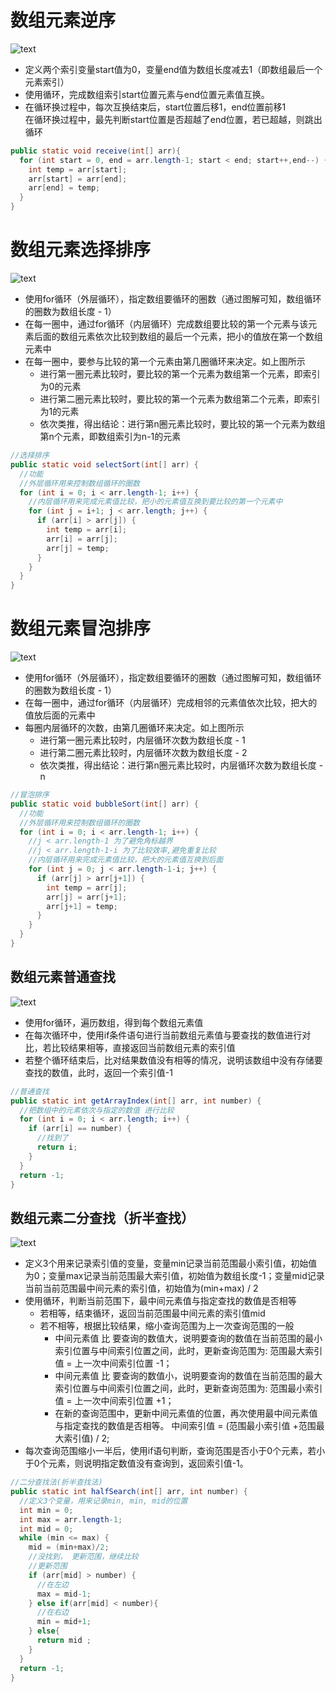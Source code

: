 # 数组元素逆序
  ![text](img/doc0701.png?raw=true)  
  * 定义两个索引变量start值为0，变量end值为数组长度减去1（即数组最后一个元素索引）  
  * 使用循环，完成数组索引start位置元素与end位置元素值互换。  
  * 在循环换过程中，每次互换结束后，start位置后移1，end位置前移1  
  在循环换过程中，最先判断start位置是否超越了end位置，若已超越，则跳出循环  
  ```java
  public static void receive(int[] arr){
    for (int start = 0, end = arr.length-1; start < end; start++,end--) {
      int temp = arr[start];
      arr[start] = arr[end];
      arr[end] = temp;
    }
  }
  ```
# 数组元素选择排序
  ![text](img/doc0702.png?raw=true)  
  * 使用for循环（外层循环），指定数组要循环的圈数（通过图解可知，数组循环的圈数为数组长度 - 1）
  * 在每一圈中，通过for循环（内层循环）完成数组要比较的第一个元素与该元素后面的数组元素依次比较到数组的最后一个元素，把小的值放在第一个数组元素中
  * 在每一圈中，要参与比较的第一个元素由第几圈循环来决定。如上图所示
    + 进行第一圈元素比较时，要比较的第一个元素为数组第一个元素，即索引为0的元素
    + 进行第二圈元素比较时，要比较的第一个元素为数组第二个元素，即索引为1的元素
    + 依次类推，得出结论：进行第n圈元素比较时，要比较的第一个元素为数组第n个元素，即数组索引为n-1的元素  
  ```java
  //选择排序
  public static void selectSort(int[] arr) {
    //功能
    //外层循环用来控制数组循环的圈数
    for (int i = 0; i < arr.length-1; i++) {
      //内层循环用来完成元素值比较，把小的元素值互换到要比较的第一个元素中
      for (int j = i+1; j < arr.length; j++) {
        if (arr[i] > arr[j]) {
          int temp = arr[i];
          arr[i] = arr[j];
          arr[j] = temp;
        }
      }
    }
  }
  ```  
# 数组元素冒泡排序
  ![text](img/doc0703.png?raw=true)  
  * 使用for循环（外层循环），指定数组要循环的圈数（通过图解可知，数组循环的圈数为数组长度 - 1）
  * 在每一圈中，通过for循环（内层循环）完成相邻的元素值依次比较，把大的值放后面的元素中
  * 每圈内层循环的次数，由第几圈循环来决定。如上图所示
    + 进行第一圈元素比较时，内层循环次数为数组长度 - 1
    + 进行第二圈元素比较时，内层循环次数为数组长度 - 2
    + 依次类推，得出结论：进行第n圈元素比较时，内层循环次数为数组长度 - n
  ```java
  //冒泡排序
  public static void bubbleSort(int[] arr) {
    //功能
    //外层循环用来控制数组循环的圈数
    for (int i = 0; i < arr.length-1; i++) {
      //j < arr.length-1 为了避免角标越界
      //j < arr.length-1-i 为了比较效率,避免重复比较
      //内层循环用来完成元素值比较，把大的元素值互换到后面
      for (int j = 0; j < arr.length-1-i; j++) {
        if (arr[j] > arr[j+1]) {
          int temp = arr[j];
          arr[j] = arr[j+1];
          arr[j+1] = temp;
        }
      }
    }
  }
  ```  
## 数组元素普通查找
  ![text](img/doc0704.png?raw=true)  
  * 使用for循环，遍历数组，得到每个数组元素值
  * 在每次循环中，使用if条件语句进行当前数组元素值与要查找的数值进行对比，若比较结果相等，直接返回当前数组元素的索引值
  * 若整个循环结束后，比对结果数值没有相等的情况，说明该数组中没有存储要查找的数值，此时，返回一个索引值-1
  ```java
  //普通查找
  public static int getArrayIndex(int[] arr, int number) {
    //把数组中的元素依次与指定的数值 进行比较
    for (int i = 0; i < arr.length; i++) {
      if (arr[i] == number) {
        //找到了
        return i;
      }
    }
    return -1;
  }
  ```  
## 数组元素二分查找（折半查找）
  ![text](img/doc0705.png?raw=true)  
  * 定义3个用来记录索引值的变量，变量min记录当前范围最小索引值，初始值为0；变量max记录当前范围最大索引值，初始值为数组长度-1；变量mid记录当前当前范围最中间元素的索引值，初始值为(min+max) / 2
  * 使用循环，判断当前范围下，最中间元素值与指定查找的数值是否相等
    + 若相等，结束循环，返回当前范围最中间元素的索引值mid
    + 若不相等，根据比较结果，缩小查询范围为上一次查询范围的一般
      - 中间元素值 比 要查询的数值大，说明要查询的数值在当前范围的最小索引位置与中间索引位置之间，此时，更新查询范围为: 范围最大索引值 = 上一次中间索引位置 -1；
      - 中间元素值 比 要查询的数值小，说明要查询的数值在当前范围的最大索引位置与中间索引位置之间，此时，更新查询范围为: 范围最小索引值 = 上一次中间索引位置 +1；
      - 在新的查询范围中，更新中间元素值的位置，再次使用最中间元素值与指定查找的数值是否相等。 中间索引值 = (范围最小索引值 +范围最大索引值) / 2;
  * 每次查询范围缩小一半后，使用if语句判断，查询范围是否小于0个元素，若小于0个元素，则说明指定数值没有查询到，返回索引值-1。
  ```java
  //二分查找法(折半查找法)
  public static int halfSearch(int[] arr, int number) {
    //定义3个变量，用来记录min, min, mid的位置
    int min = 0;
    int max = arr.length-1;
    int mid = 0;
    while (min <= max) {
      mid = (min+max)/2;
      //没找到， 更新范围，继续比较
      //更新范围
      if (arr[mid] > number) {
        //在左边
        max = mid-1;
      } else if(arr[mid] < number){
        //在右边
        min = mid+1;
      } else{
        return mid ;
      }
    }
    return -1;
  }
  ```  

